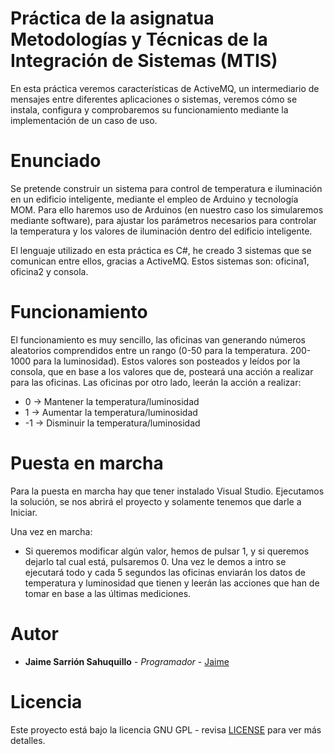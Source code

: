 # Práctica de la asignatua Metodologías y Técnicas de la Integración de Sistemas (MTIS)
En esta práctica veremos características de ActiveMQ, un intermediario de mensajes entre diferentes aplicaciones o sistemas, veremos cómo se instala, configura y comprobaremos su funcionamiento mediante la implementación de un caso de uso.

# Enunciado
Se pretende construir un sistema para control de temperatura e iluminación en un
edificio inteligente, mediante el empleo de Arduino y tecnología MOM. Para ello haremos
uso de Arduinos (en nuestro caso los simularemos mediante software), para ajustar los
parámetros necesarios para controlar la temperatura y los valores de iluminación dentro
del edificio inteligente.

El lenguaje utilizado en esta práctica es C#, he creado 3 sistemas que se comunican entre ellos, gracias a ActiveMQ. Estos sistemas son: oficina1, oficina2 y consola.

# Funcionamiento 
El funcionamiento es muy sencillo, las oficinas van generando números aleatorios comprendidos entre un rango (0-50 para la temperatura. 200-1000 para la luminosidad). Estos valores son posteados y leídos por la consola, que en base a los valores que de, posteará una acción a realizar para las oficinas. Las oficinas por otro lado, leerán la acción a realizar:
* 0 -> Mantener la temperatura/luminosidad
* 1 -> Aumentar la temperatura/luminosidad
* -1 -> Disminuir la temperatura/luminosidad


# Puesta en marcha
Para la puesta en marcha hay que tener instalado Visual Studio. Ejecutamos la solución, se nos abrirá el proyecto y solamente tenemos que darle a Iniciar.

Una vez en marcha:
* Si queremos modificar algún valor, hemos de pulsar 1, y si queremos dejarlo tal cual está, pulsaremos 0. Una vez le demos a intro se ejecutará todo y cada 5 segundos las oficinas enviarán los datos de temperatura y luminosidad que tienen y leerán las acciones que han de tomar en base a las últimas mediciones.

# Autor
* **Jaime Sarrión Sahuquillo** - *Programador* - [Jaime](https://github.com/JaimeSarrion)

# Licencia
Este proyecto está bajo la licencia GNU GPL - revisa [LICENSE](LICENSE) para ver más detalles.
